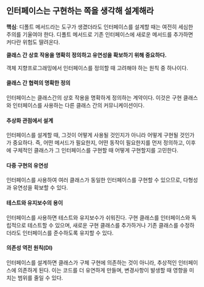 ## 인터페이스는 구현하는 쪽을 생각해 설계해라

**핵심**: 디폴트 메서드라는 도구가 생겼더라도 인터페이스를 설계할 때는 여전히 세심한 주의를 기울여야 한다. 디폴트 메서드로 기존 인터페이스에 새로운 메서드를 추가하면 커다란 위험도 딸려온다.

**클래스 간 상호 작용을 명확히 정의하고 유연성을 확보하기 위해 중요하다.**

객체 지향프로그래밍에서 인터페이스를 정의할 때 고려해야 하는 원칙 중 하나이다. 
#### 클래스 간 협력의 명확한 정의
인터페이스는 클래스간의 상호 작용을 명확하게 정의하는 계약이다. 이것은 구현 클래스와 인터페이스를 사용하는 다른 클래스 간의 커뮤니케이션이다.

#### 추상화 관점에서 설계
인터페이스를 설계할 때, 그것이 어떻게 사용될 것인지가 아니라 어떻게 구현될 것인가가 중요하다. 즉, 어떤 메서드가 필요한지, 어떤 동작이 필요한지를 먼저 정의하고, 이후에 구체적인 클래스가 그 인터페이스를 구현할 때 어떻게 구현할지를 고민한다.

#### 다중 구현의 유연성
인터페이스를 사용하여 여러 클래스가 동일한 인터페이스를 구현할 수 있으므로, 다형성과 유연성을 확보할 수 있다.

#### 테스트와 유지보수의 용이
인터페이스를 사용하면 테스트와 유지보수가 쉬워진다. 구현 클래스를 인터페이스와 독립적으로 테스트할 수 있으며, 새로운 구현 클래스를 추가하거나 기존 클래스를 수정하더라도 인터페이스를 준수하도록 유지할 수 있다.

#### 의존성 역전 원칙(DI)
인터페이스를 설계하면 클래스가 구체 구현에 의존하는 것이 아니라, 추상적인 인터페이스에 의존하게 된다. 이는 코드를 더 유연하게 만들며, 변경사항이 발생할 때 영향을 미치는 범위를 줄일 수 있다.